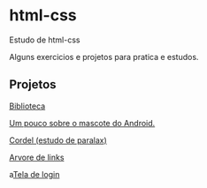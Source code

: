 # html-css
 Estudo de html-css

Alguns exercicios e projetos para pratica e estudos.

Projetos
-----------------------

<a href="https://kleber-ar.github.io/html-css/biblioteca/index.html">Biblioteca</a>

<a href="https://kleber-ar.github.io/html-css/projetos/sobre-o-android/index.html"> Um pouco sobre o mascote do Android.</a>

<a href="https://kleber-ar.github.io/html-css/projetos/cordel-moderno(paralax)/index.html"> Cordel (estudo de paralax)</a>


<a href="https://kleber-ar.github.io/html-css/projetos/arvore-de-links/index.html">Arvore de links</a>

a<a href="https://kleber-ar.github.io/html-css/projetos/login/index.html">Tela de login</a>